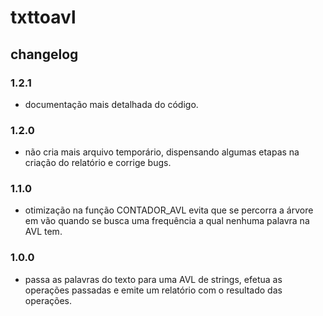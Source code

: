 # txttoavl

## changelog

### 1.2.1
- documentação mais detalhada do código.

### 1.2.0
- não cria mais arquivo temporário, dispensando algumas etapas na criação do relatório e corrige bugs.

### 1.1.0
- otimização na função CONTADOR_AVL evita que se percorra a árvore em vão quando se busca uma frequência a qual nenhuma palavra na AVL tem.

### 1.0.0
- passa as palavras do texto para uma AVL de strings, efetua as operações passadas e emite um relatório com o resultado das operações.